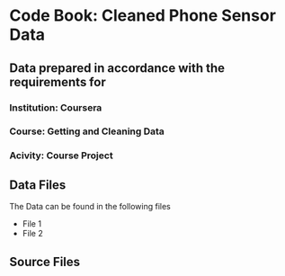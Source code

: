 # Code Book: Cleaned Phone Sensor Data
## Data prepared in accordance with the requirements for
### Institution: Coursera
### Course: Getting and Cleaning Data
### Acivity: Course Project

## Data Files
The Data can be found in the following files
* File 1
* File 2

## Source Files
